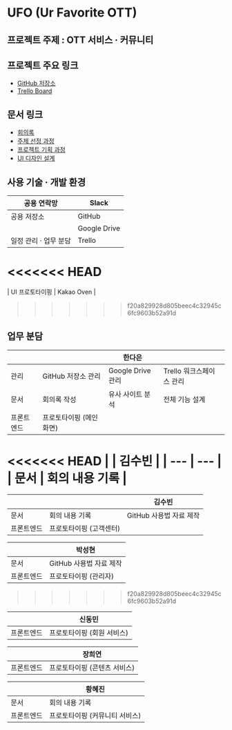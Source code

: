 # UFO (Ur Favorite OTT)

## 프로젝트 주제 : OTT 서비스 · 커뮤니티

## 프로젝트 주요 링크

- [GitHub 저장소](https://github.com/RayJun-M/KH_Final-Project.git)
- [Trello Board](https://trello.com/b/WMTTQiF6/khfinal-project)

## 문서 링크

- [회의록](https://github.com/RayJun-M/KH_Final-Project/tree/main/Document/Minutes)
- [주제 선정 과정](https://github.com/RayJun-M/KH_Final-Project/tree/main/Document/Plan-Subject)
- [프로젝트 기획 과정](https://github.com/RayJun-M/KH_Final-Project/tree/main/Document/Project-Proposal)
- [UI 디자인 설계](https://github.com/RayJun-M/KH_Final-Project/tree/main/Document/UI-Design)

## 사용 기술 · 개발 환경

| 공용 연락망 | Slack |
| --- | --- |
| 공용 저장소 | GitHub |
|  | Google Drive |
| 일정 관리 · 업무 분담 | Trello |
<<<<<<< HEAD
=======
| UI 프로토타이핑 | Kakao Oven |
>>>>>>> f20a829928d805beec4c32945c6fc9603b52a91d

## 업무 분담

|  |  | 한다은 |  |
| --- | --- | --- | --- |
| 관리 | GitHub 저장소 관리 | Google Drive 관리 | Trello 워크스페이스 관리 |
| 문서 | 회의록 작성 | 유사 사이트 분석 | 전체 기능 설계 |
| 프론트엔드 | 프로토타이핑 (메인 화면) |  |  |

<<<<<<< HEAD
|  | 김수빈 |
| --- | --- |
| 문서 | 회의 내용 기록 |
=======
|  |  | 김수빈 |
| --- | --- | --- |
| 문서 | 회의 내용 기록 | GitHub 사용법 자료 제작 |
| 프론트엔드 | 프로토타이핑 (고객센터) |  |

|  | 박성현 |
| --- | --- |
| 문서 | GitHub 사용법 자료 제작 |
| 프론트엔드 | 프로토타이핑 (관리자) |
>>>>>>> f20a829928d805beec4c32945c6fc9603b52a91d

|  | 신동민 |
| --- | --- |
| 프론트엔드 | 프로토타이핑 (회원 서비스) |

|  | 장희연 |
| --- | --- |
| 프론트엔드 | 프로토타이핑 (콘텐츠 서비스) |

|  | 황혜진 |
| --- | --- |
| 문서 | 회의 내용 기록 |
| 프론트엔드 | 프로토타이핑 (커뮤니티 서비스) |